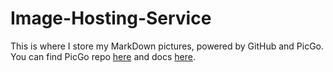 # Image-Hosting-Service
This is where I store my MarkDown pictures, powered by GitHub and PicGo.  
You can find PicGo repo [here](https://github.com/Molunerfinn/PicGo) and docs [here](https://picgo.github.io/PicGo-Doc/).
